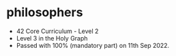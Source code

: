 # philosophers

- 42 Core Curriculum - Level 2
- Level 3 in the Holy Graph
- Passed with 100% (mandatory part) on 11th Sep 2022.

